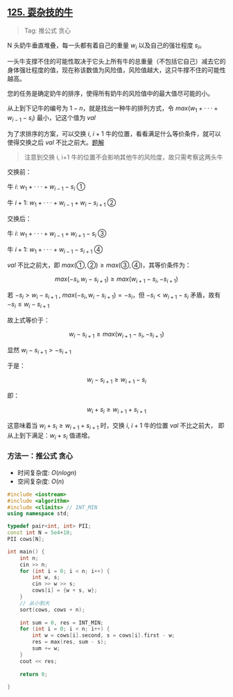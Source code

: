 ## [125. 耍杂技的牛](https://www.acwing.com/problem/content/127/)

> Tag: 推公式 贪心

N 头奶牛垂直堆叠，每一头都有着自己的重量 $w_i$ 以及自己的强壮程度 $s_i$。

一头牛支撑不住的可能性取决于它头上所有牛的总重量（不包括它自己）减去它的身体强壮程度的值，现在称该数值为风险值，风险值越大，这只牛撑不住的可能性越高。

您的任务是确定奶牛的排序，使得所有奶牛的风险值中的最大值尽可能的小。

从上到下记牛的编号为 $1-n$，就是找出一种牛的排列方式，令 $max(w_{1}+···+w_{i-1}-s_{i})$ 最小，记这个值为 $val$

为了求排序的方案，可以交换 $i$, $i+1$ 牛的位置，看看满足什么等价条件，就可以使得交换之后 $val$ 不比之前大。[题解](https://www.acwing.com/solution/content/34255/)

> 注意到交换 i, i+1 牛的位置不会影响其他牛的风险度，故只需考察这两头牛

交换前：

牛 $i$: $w_{1}+···+w_{i-1}-s_{i}$ $①$

牛 $i+1$: $w_{1}+···+w_{i-1}+w_{i}-s_{i+1}$ $②$

交换后：

牛 $i$: $w_{1}+···+w_{i-1}+w_{i+1}-s_{i}$ $③$

牛 $i+1$: $w_{1}+···+w_{i-1}-s_{i+1}$ $④$

$val$ 不比之前大，即 $max(①,②) \geqslant max(③,④)$，其等价条件为：

$$max(-s_{i},w_{i}-s_{i+1})\geqslant max(w_{i+1}-s_{i},-s_{i+1})$$

若 $-s_{i} > w_{i}-s_{i+1}$ , $max(-s_{i},w_{i}-s_{i+1})=-s_i$，但 $-s_{i} < w_{i+1}-s_{i}$ 矛盾，故有$-s_{i} \leqslant w_{i}-s_{i+1}$

故上式等价于：

$$w_{i}-s_{i+1} \geqslant max(w_{i+1}-s_{i},-s_{i+1})$$

显然 $w_{i}-s_{i+1} > -s_{i+1}$

于是：

$$w_{i}-s_{i+1}\geqslant w_{i+1}-s_{i}$$

即：

$$w_{i}+s_{i}\geqslant w_{i+1}+s_{i+1}$$

这意味着当 $w_{i}+s_{i}\geqslant w_{i+1}+s_{i+1}$ 时，交换 $i$, $i+1$ 牛的位置 $val$ 不比之前大，
即从上到下满足：$w_{i}+s_{i}$ 值递增。

### 方法一：推公式 贪心
* 时间复杂度: ${O(nlogn)}$
* 空间复杂度: ${O(n)}$
```cpp
#include <iostream>
#include <algorithm>
#include <climits> // INT_MIN
using namespace std;

typedef pair<int, int> PII;
const int N = 5e4+10;
PII cows[N];

int main() {
    int n;
    cin >> n;
    for (int i = 0; i < n; i++) {
        int w, s;
        cin >> w >> s;
        cows[i] = {w + s, w};
    }
    // 从小到大
    sort(cows, cows + n);
    
    int sum = 0, res = INT_MIN;
    for (int i = 0; i < n; i++) {
        int w = cows[i].second, s = cows[i].first - w;
        res = max(res, sum - s);
        sum += w;
    }
    cout << res;
    
    return 0;
    
}
```